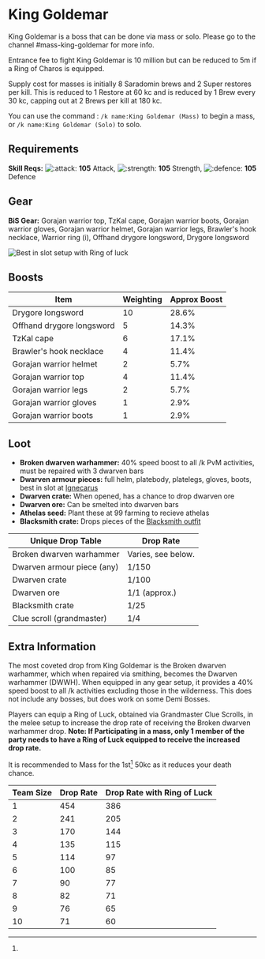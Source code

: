 # King Goldemar

King Goldemar is a boss that can be done via mass or solo. Please go to the channel #mass-king-goldemar for more info.

Entrance fee to fight King Goldemar is 10 million but can be reduced to 5m if a Ring of Charos is equipped.

Supply cost for masses is initially 8 Saradomin brews and 2 Super restores per kill. This is reduced to 1 Restore at 60 kc and is reduced by 1 Brew every 30 kc, capping out at 2 Brews per kill at 180 kc.

You can use the command : `/k name:King Goldemar (Mass)` to begin a mass, or `/k name:King Goldemar (Solo)` to solo.

## Requirements

**Skill Reqs:** ![:attack:](https://cdn.discordapp.com/emojis/630911039969427467.png?v=1) **105** Attack, ![:strength:](https://cdn.discordapp.com/emojis/630911040481263617.png?v=1) **105** Strength, ![:defence:](https://cdn.discordapp.com/emojis/630911040393052180.png?v=1) **105** Defence

## Gear

**BiS Gear:** Gorajan warrior top, TzKal cape, Gorajan warrior boots, Gorajan warrior gloves, Gorajan warrior helmet, Gorajan warrior legs, Brawler's hook necklace, Warrior ring (i), Offhand drygore longsword, Drygore longsword

![Best in slot setup with Ring of luck](<../.gitbook/assets/KG Bis.png>)

## Boosts

| Item                      | Weighting | Approx Boost |
| ------------------------- | --------- | ------------ |
| Drygore longsword         | 10        | 28.6%        |
| Offhand drygore longsword | 5         | 14.3%        |
| TzKal cape                | 6         | 17.1%        |
| Brawler's hook necklace   | 4         | 11.4%        |
| Gorajan warrior helmet    | 2         | 5.7%         |
| Gorajan warrior top       | 4         | 11.4%        |
| Gorajan warrior legs      | 2         | 5.7%         |
| Gorajan warrior gloves    | 1         | 2.9%         |
| Gorajan warrior boots     | 1         | 2.9%         |

## Loot

* **Broken dwarven warhammer:** 40% speed boost to all /k PvM activities, must be repaired with 3 dwarven bars
* **Dwarven armour pieces:** full helm, platebody, platelegs, gloves, boots, best in slot at [Ignecarus](ignecarus.md)
* **Dwarven crate:** When opened, has a chance to drop dwarven ore
* **Dwarven ore:** Can be smelted into dwarven bars
* **Athelas seed:** Plant these at 99 farming to recieve athelas
* **Blacksmith crate:** Drops pieces of the [Blacksmith outfit](https://bso-wiki.oldschool.gg/custom-items/equippables#blacksmith-equipment)

| Unique Drop Table          | Drop Rate          |
| -------------------------- | ------------------ |
| Broken dwarven warhammer   | Varies, see below. |
| Dwarven armour piece (any) | 1/150              |
| Dwarven crate              | 1/100              |
| Dwarven ore                | 1/1 (approx.)      |
| Blacksmith crate           | 1/25               |
| Clue scroll (grandmaster)  | 1/4                |

## Extra Information

The most coveted drop from King Goldemar is the Broken dwarven warhammer, which when repaired via smithing, becomes the Dwarven warhammer (DWWH). When equipped in any gear setup, it provides a 40% speed boost to all /k activities excluding those in the wilderness. This does not include any bosses, but does work on some Demi Bosses.

Players can equip a Ring of Luck, obtained via Grandmaster Clue Scrolls, in the melee setup to increase the drop rate of receiving the Broken dwarven warhammer drop. **Note: If Participating in a mass, only 1 member of the party needs to have a Ring of Luck equipped to receive the increased drop rate.**

It is recommended to Mass for the 1st[^1] 50kc as it reduces your death chance.

| Team Size | Drop Rate | Drop Rate with Ring of Luck |
| --------- | --------- | --------------------------- |
| 1         | 454       | 386                         |
| 2         | 241       | 205                         |
| 3         | 170       | 144                         |
| 4         | 135       | 115                         |
| 5         | 114       | 97                          |
| 6         | 100       | 85                          |
| 7         | 90        | 77                          |
| 8         | 82        | 71                          |
| 9         | 76        | 65                          |
| 10        | 71        | 60                          |

[^1]: 
